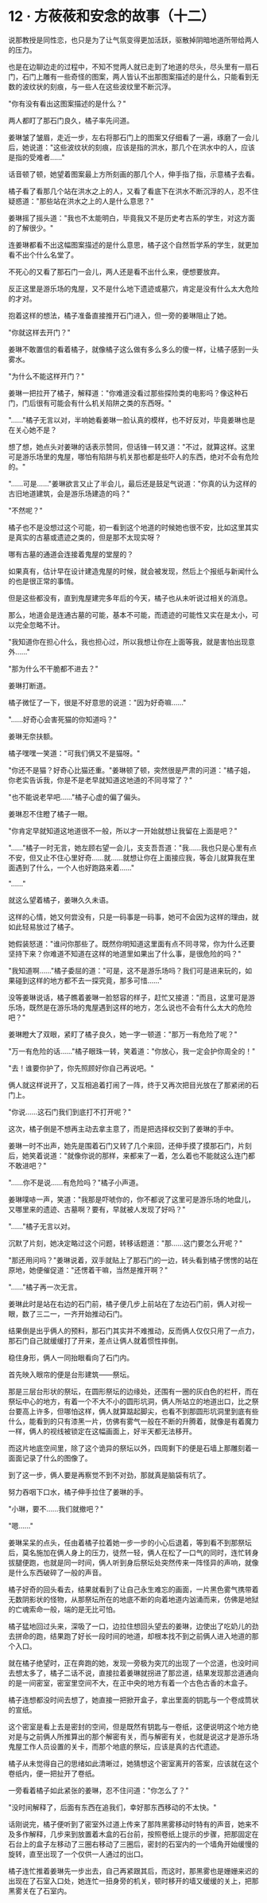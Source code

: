 <link rel="stylesheet" href="../../styles/text.css" />
<h1>12 · 方莜莜和安念的故事（十二）</h1>

说那教授是同性恋，也只是为了让气氛变得更加活跃，驱散掉阴暗地道所带给两人的压力。

也是在边聊边走的过程中，不知不觉两人就已走到了地道的尽头，尽头里有一扇石门，石门上雕有一些奇怪的图案，两人皆认不出那图案描述的是什么，只能看到无数的波纹状的刻痕，与一些人在这些波纹里不断沉浮。

"你有没有看出这图案描述的是什么？"

两人都盯了那石门良久，橘子率先问道。

姜琳皱了皱眉，走近一步，左右将那石门上的图案又仔细看了一遍，琢磨了一会儿后，她说道："这些波纹状的刻痕，应该是指的洪水，那几个在洪水中的人，应该是指的受难者……"

话音顿了顿，她望着图案最上方所刻画的那几个人，伸手指了指，示意橘子去看。

橘子看了看那几个站在洪水之上的人，又看了看底下在洪水不断沉浮的人，忍不住疑惑道："那些站在洪水之上的人是什么意思？"

姜琳摇了摇头道："我也不太能明白，毕竟我又不是历史考古系的学生，对这方面的了解很少。"

连姜琳都看不出这幅图案描述的是什么意思，橘子这个自然哲学系的学生，就更加看不出个什么名堂了。

不死心的又看了那石门一会儿，两人还是看不出什么来，便想要放弃。

反正这里是游乐场的鬼屋，又不是什么地下遗迹或墓穴，肯定是没有什么太大危险的才对。

抱着这样的想法，橘子准备直接推开石门进入，但一旁的姜琳阻止了她。

"你就这样去开门？"

姜琳不敢置信的看着橘子，就像橘子这么做有多么多么的傻一样，让橘子感到一头雾水。

"为什么不能这样开门？"

姜琳一把拉开了橘子，解释道："你难道没看过那些探险类的电影吗？像这种石门，门后很有可能会有什么机关陷阱之类的东西呀。"

"……"橘子无言以对，半响她看姜琳一脸认真的模样，也不好反对，毕竟姜琳也是在关心她不是？

想了想，她点头对姜琳的话表示赞同，但话锋一转又道："不过，就算这样。这里可是游乐场里的鬼屋，哪怕有陷阱与机关那也都是些吓人的东西，绝对不会有危险的。"

"……可是……"姜琳欲言又止了半会儿，最后还是鼓足气说道："你真的认为这样的古旧地道建筑，会是游乐场建造的吗？"

"不然呢？"

橘子也不是没想过这个可能，初一看到这个地道的时候她也很不安，比如这里其实是真实的古墓或遗迹之类的，但是那不太现实呀？

哪有古墓的通道会连接着鬼屋的堂屋的？

如果真有，估计早在设计建造鬼屋的时候，就会被发现，然后上个报纸与新闻什么的也是很正常的事情。

但是这些都没有，直到鬼屋建完多年后的今天，橘子也从未听说过相关的消息。

那么，地道会是连通古墓的可能，基本不可能，而遗迹的可能性又实在是太小，可以完全忽略不计。

"我知道你在担心什么，我也担心过，所以我想让你在上面等我，就是害怕出现意外……"

"那为什么不干脆都不进去？"

姜琳打断道。

橘子微怔了一下，很是不好意思的说道："因为好奇嘛……"

"……好奇心会害死猫的你知道吗？"

姜琳无奈扶额。

橘子嘿嘿一笑道："可我们俩又不是猫呀。"

"你还不是猫？好奇心比猫还重。"姜琳顿了顿，突然很是严肃的问道："橘子姐，你老实告诉我，你是不是老早就知道这地道的不同寻常了？"

"也不能说老早吧……"橘子心虚的偏了偏头。

姜琳忍不住瞪了橘子一眼。

"你肯定早就知道这地道很不一般，所以才一开始就想让我留在上面是吧？"

"……"橘子一时无言，她左顾右望一会儿，支支吾吾道："我……我也只是心里有点不安，但又止不住心里好奇……就……就想让你在上面接应我，等会儿就算我在里面遇到了什么，一个人也好跑路来着……"

"……"

就这么望着橘子，姜琳久久未语。

这样的心情，她又何尝没有，只是一码事是一码事，她可不会因为这样的理由，就如此轻易放过了橘子。

她假装怒道："谁问你那些了。既然你明知道这里面有点不同寻常，你为什么还要坚持下来？你难道不知道在这样的地道里如果出了什么事，是很危险的吗？"

"我知道啊……"橘子委屈的道："可是，这不是游乐场吗？我们可是进来玩的，如果碰到这样的地方都不去一探究竟，那多可惜……"

没等姜琳说话，橘子瞧着姜琳一脸怒容的样子，赶忙又接道："而且，这里可是游乐场，既然是在游乐场的鬼屋遇到这样的地方，怎么说也不会有什么太大的危险吧？"

姜琳瞪大了双眼，紧盯了橘子良久，她一字一顿道："那万一有危险了呢？"

"万一有危险的话……"橘子眼珠一转，笑着道："你放心，我一定会护你周全的！"

"去！谁要你护了，你先照顾好你自己再说吧。"

俩人就这样说开了，又互相追着打闹了一阵，终于又再次把目光放在了那紧闭的石门上。

"你说……这石门我们到底打不打开呢？"

这次，橘子倒是不想再主动去拿主意了，而是把选择权交到了姜琳的手中。

姜琳一时不出声，她先是围着石门又转了几个来回，还伸手摸了摸那石门，片刻后，她笑着说道："就像你说的那样，来都来了一着，怎么着也不能就这么连门都不敢进吧？"

"……你不是说……有危险吗？"橘子小声道。

姜琳噗哧一声，笑道："我那是吓唬你的，你不都说了这里可是游乐场的地盘儿，又哪里来的遗迹、古墓啊？要有，早就被人发现了好吗？"

"……"橘子无言以对。

沉默了片刻，她决定略过这个问题，转移话题道："那……这门要怎么开呢？"

"那还用问吗？"姜琳说着，双手就贴上了那石门的一边，转头看到橘子愣愣的站在原地，她便催促道："还愣着干嘛，当然是推开啊？"

"……"橘子再一次无言。

姜琳此时是站在右边的石门前，橘子便几步上前站在了左边石门前，俩人对视一眼，数了三二一，一齐开始推动石门。

结果倒是出乎俩人的预料，那石门其实并不难推动，反而俩人仅仅只用了一点力，那石门自己就缓缓打了开来，差点让俩人就着惯性摔倒。

稳住身形，俩人一同抬眼看向了石门内。

首先映入眼帘的便是台形建筑——祭坛。

那是三层台形状的祭坛，在圆形祭坛的边缘处，还围有一圈的灰白色的栏杆，而在祭坛中心的地方，有着一个不大不小的圆形坑洞，俩人所站立的地道出口，比之祭台要高上许多，但哪怕这样，俩人就算踮起脚尖，也看不到那圆形坑洞里到底有些什么，能看到的只有漆黑一片，仿佛有雾气一般在不断的升腾着，就像是有着魔力一样，俩人的视线被锁定在这幅画面上，好半天都无法移开。

而这片地底空间里，除了这个诡异的祭坛以外，四周剩下的便是石墙上那雕刻着一面面记录了什么的图像了。

到了这一步，俩人要是再察觉不到不对劲，那就真是脑袋有坑了。

努力吞咽下口水，橘子伸手拉住了姜琳的手。

"小琳，要不……我们就撤吧？"

"嗯……"

姜琳呆呆的点头，任由着橘子拉着她一步一步的小心后退着，等到看不到那祭坛后，莫名施加在俩人身上的压力，徒然一轻，俩人在松了一口气的同时，连忙转身拔腿便跑，也就是同一时间，俩人听到身后祭坛处突然传来一阵怪异的声响，就像是什么东西破碎了一般的声音。

橘子好奇的回头看去，结果就看到了让自己永生难忘的画面，一片黑色雾气携带着无数阴影状的怪物，从那祭坛所在的地底不断的向着地道内汹涌而来，仿佛是地狱的亡魂索命一般，端的是无比可怕。

橘子猛地回过头来，深吸了一口，边拉住想回头望去的姜琳，边使出了吃奶儿的劲去拼命的跑，结果跑了好长一段时间的地道，却根本找不到之前俩人进入地道的那个入口。

就在橘子绝望时，正在奔跑的她，发现一旁极为突兀的出现了一个岔道，也没时间去想太多了，橘子二话不说，直接拉着姜琳就拐进了那岔道，结果发现那岔道通向的是一间密室，密室里空间不大，在正中央的地方有着一个古色古香的木盒子。

橘子连想都没时间去想了，她直接一把掀开盒子，拿出里面的钥匙与一个卷成筒状的宣纸。

这个密室是看上去是密封的空间，但是既然有钥匙与一卷纸，这便说明这个地方绝对是与之前俩人所推算出的那个解密有关，而与解密有关，也就是说这才是游乐场鬼屋工作人员设置的关卡，而那个地底的祭坛，应该是真的古代遗迹。

橘子从未觉得自己的思绪如此清晰过，她猜想这个密室离开的答案，应该就在这个卷纸内，便一把扯开了卷纸。

一旁看着橘子如此紧张的姜琳，忍不住问道："你怎么了？"

"没时间解释了，后面有东西在追我们，幸好那东西移动的不太快。"

话刚说完，橘子便听到了密室外过道上传来了那阵黑雾移动时特有的声音，她来不及多作解释，几步来到放置着木盒的石台前，按照卷纸上提示的步骤，把那固定在石台上的盒子左移动了三圈右移动了三圈后，密封的石室内的一个墙角开始缓慢的旋转，直至出现了一个仅供一人通过的出口。

橘子连忙推着姜琳先一步出去，自己再紧跟其后，而这时，那黑雾也是姗姗来迟的出现在了石室入口处，她连忙一扭身旁的机关，顿时移开的墙又缓缓的关上，把那黑雾关在了石室内。
